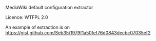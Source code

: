 MediaWiki default configuration extractor

Licence: WTFPL 2.0

An example of extraction is on https://gist.github.com/Seb35/1979f1a50fef76d0843decbc07035ef2
